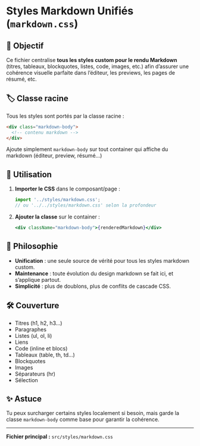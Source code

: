 # Styles Markdown Unifiés (`markdown.css`)

## 📄 Objectif
Ce fichier centralise **tous les styles custom pour le rendu Markdown** (titres, tableaux, blockquotes, listes, code, images, etc.) afin d’assurer une cohérence visuelle parfaite dans l’éditeur, les previews, les pages de résumé, etc.

## 🏷️ Classe racine
Tous les styles sont portés par la classe racine :

```html
<div class="markdown-body">
  <!-- contenu markdown -->
</div>
```

Ajoute simplement `markdown-body` sur tout container qui affiche du markdown (éditeur, preview, résumé…)

## 🚀 Utilisation
1. **Importer le CSS** dans le composant/page :
   ```js
   import '../styles/markdown.css';
   // ou '../../styles/markdown.css' selon la profondeur
   ```
2. **Ajouter la classe** sur le container :
   ```jsx
   <div className="markdown-body">{renderedMarkdown}</div>
   ```

## 🧩 Philosophie
- **Unification** : une seule source de vérité pour tous les styles markdown custom.
- **Maintenance** : toute évolution du design markdown se fait ici, et s’applique partout.
- **Simplicité** : plus de doublons, plus de conflits de cascade CSS.

## 🛠️ Couverture
- Titres (h1, h2, h3…)
- Paragraphes
- Listes (ul, ol, li)
- Liens
- Code (inline et blocs)
- Tableaux (table, th, td…)
- Blockquotes
- Images
- Séparateurs (hr)
- Sélection

## ✨ Astuce
Tu peux surcharger certains styles localement si besoin, mais garde la classe `markdown-body` comme base pour garantir la cohérence.

---

**Fichier principal :** `src/styles/markdown.css` 